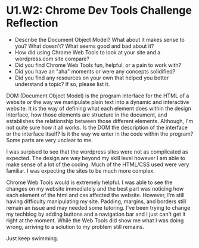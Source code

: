 # U1.W2: Chrome Dev Tools Challenge Reflection

* Describe the Document Object Model? What about it makes sense to you? What doesn't? What seems good and bad about it?
* How did using Chrome Web Tools to look at your site and a wordpress.com site compare?
* Did you find Chrome Web Tools fun, helpful, or a pain to work with?
* Did you have an "aha" moments or were any concepts solidified?
* Did you find any resources on your own that helped you better understand a topic? If so, please list it.

DOM (Document Object Model) is the program interface for the HTML of a website or the way we manipulate plain text into a dynamic and interactive website. It is the way of defining what each element does within the design interface, how those elements are structure in the document, and establishes the relationship between those different elements. Although, I'm not quite sure how it all works. Is the DOM the description of the interface or the interface itself? Is it the way we enter in the code within the program? Some parts are very unclear to me.

I was surpised to see that the wordpress sites were not as complicated as expected. The design are way beyond my skill level however I am able to make sense of a lot of the coding. Much of the HTML/CSS used were very familiar. I was expecting the sites to be much more complex. 

Chrome Web Tools would is extremely helpful. I was able to see the changes on my website immediately and the best part was noticing how each element of the html and css affected the website. However, I'm still having difficulty manipulating my site. Padding, margins, and borders still remain an issue and may needed some tutoring. I've been trying to change my techblog by adding buttons and a navigation bar and I just can't get it right at the moment. While the Web Tools did show me what I was doing wrong, arriving to a solution to my problem still remains. 

Just keep swimming. 